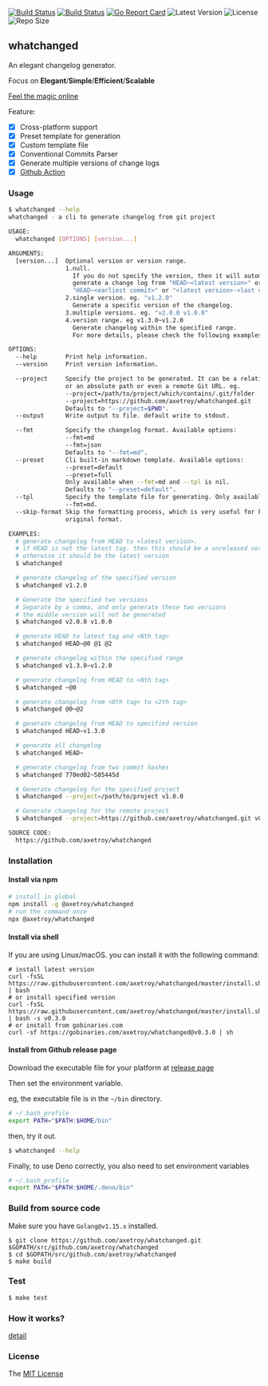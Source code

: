 [![Build Status](https://github.com/axetroy/whatchanged/workflows/ci/badge.svg)](https://github.com/axetroy/whatchanged/actions)
[![Build Status](https://github.com/axetroy/whatchanged/workflows/playground/badge.svg)](https://github.com/axetroy/whatchanged/actions)
[![Go Report Card](https://goreportcard.com/badge/github.com/axetroy/whatchanged)](https://goreportcard.com/report/github.com/axetroy/whatchanged)
![Latest Version](https://img.shields.io/github/v/release/axetroy/whatchanged.svg)
![License](https://img.shields.io/github/license/axetroy/whatchanged.svg)
![Repo Size](https://img.shields.io/github/repo-size/axetroy/whatchanged.svg)

## whatchanged

An elegant changelog generator.

Focus on **Elegant**/**Simple**/**Efficient**/**Scalable**

[Feel the magic online](https://axetroy.github.io/whatchanged/)

Feature:

- [x] Cross-platform support
- [x] Preset template for generation
- [x] Custom template file
- [x] Conventional Commits Parser
- [x] Generate multiple versions of change logs
- [x] [Github Action](https://github.com/axetroy/setup-whatchanged)

### Usage

```bash
$ whatchanged --help
whatchanged - a cli to generate changelog from git project

USAGE:
  whatchanged [OPTIONS] [version...]

ARGUMENTS:
  [version...]  Optional version or version range.
                1.null.
                  If you do not specify the version, then it will automatically
                  generate a change log from "HEAD~<latest version>" or
                  "HEAD~<earliest commit>" or "<latest version>-<last version>"
                2.single version. eg. "v1.2.0"
                  Generate a specific version of the changelog.
                3.multiple versions. eg. "v2.0.0 v1.0.0"
                4.version range. eg v1.3.0~v1.2.0
                  Generate changelog within the specified range.
                  For more details, please check the following examples.

OPTIONS:
  --help        Print help information.
  --version     Print version information.

  --project     Specify the project to be generated. It can be a relative path.
                or an absolute path or even a remote Git URL. eg.
                --project=/path/to/project/which/contains/.git/folder
                --project=https://github.com/axetroy/whatchanged.git
                Defaults to "--project=$PWD".
  --output      Write output to file. default write to stdout.

  --fmt         Specify the changelog format. Available options:
                --fmt=md
                --fmt=json
                Defaults to "--fmt=md".
  --preset      Cli built-in markdown template. Available options:
                --preset=default
                --preset=full
                Only available when --fmt=md and --tpl is nil.
                Defaults to "--preset=default".
  --tpl         Specify the template file for generating. Only available when
                --fmt=md.
  --skip-format Skip the formatting process, which is very useful for keeping the
                original format.

EXAMPLES:
  # generate changelog from HEAD to <latest version>.
  # if HEAD is not the latest tag. then this should be a unreleased version
  # otherwise it should be the latest version
  $ whatchanged

  # generate changelog of the specified version
  $ whatchanged v1.2.0

  # Generate the specified two versions
  # Separate by a comma, and only generate these two versions
  # the middle version will not be generated
  $ whatchanged v2.0.0 v1.0.0

  # generate HEAD to latest tag and <Nth tag>
  $ whatchanged HEAD~@0 @1 @2

  # generate changelog within the specified range
  $ whatchanged v1.3.0~v1.2.0

  # generate changelog from HEAD to <Nth tag>
  $ whatchanged ~@0

  # generate changelog from <0th tag> to <2th tag>
  $ whatchanged @0~@2

  # generate changelog from HEAD to specified version
  $ whatchanged HEAD~v1.3.0

  # generate all changelog
  $ whatchanged HEAD~

  # generate changelog from two commit hashes
  $ whatchanged 770ed02~585445d

  # Generate changelog for the specified project
  $ whatchanged --project=/path/to/project v1.0.0

  # Generate changelog for the remote project
  $ whatchanged --project=https://github.com/axetroy/whatchanged.git v0.1.0

SOURCE CODE:
  https://github.com/axetroy/whatchanged
```

### Installation

#### Install via npm

```bash
# install in global
npm install -g @axetroy/whatchanged
# run the command once
npx @axetroy/whatchanged
```

#### Install via shell

If you are using Linux/macOS. you can install it with the following command:

```shell
# install latest version
curl -fsSL https://raw.githubusercontent.com/axetroy/whatchanged/master/install.sh | bash
# or install specified version
curl -fsSL https://raw.githubusercontent.com/axetroy/whatchanged/master/install.sh | bash -s v0.3.0
# or install from gobinaries.com
curl -sf https://gobinaries.com/axetroy/whatchanged@v0.3.0 | sh
```

#### Install from Github release page

Download the executable file for your platform at [release page](https://github.com/axetroy/whatchanged/releases)

Then set the environment variable.

eg, the executable file is in the `~/bin` directory.

```bash
# ~/.bash_profile
export PATH="$PATH:$HOME/bin"
```

then, try it out.

```bash
$ whatchanged --help
```

Finally, to use Deno correctly, you also need to set environment variables

```bash
# ~/.bash_profile
export PATH="$PATH:$HOME/.deno/bin"
```

### Build from source code

Make sure you have `Golang@v1.15.x` installed.

```shell
$ git clone https://github.com/axetroy/whatchanged.git $GOPATH/src/github.com/axetroy/whatchanged
$ cd $GOPATH/src/github.com/axetroy/whatchanged
$ make build
```

### Test

```bash
$ make test
```

### How it works?

[detail](HOW_IT_WORKS.md)

### License

The [MIT License](LICENSE)
